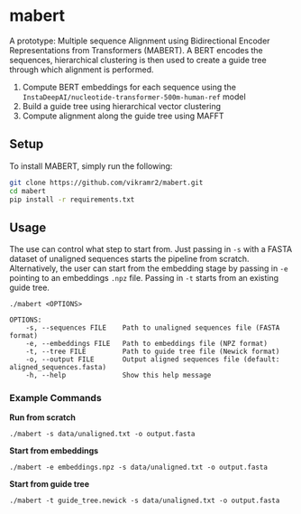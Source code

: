 # mabert
A prototype: Multiple sequence Alignment using Bidirectional Encoder Representations from Transformers (MABERT). A BERT encodes the sequences, hierarchical clustering is then used to create a guide tree through which alignment is performed.

1. Compute BERT embeddings for each sequence using the `InstaDeepAI/nucleotide-transformer-500m-human-ref` model
2. Build a guide tree using hierarchical vector clustering
3. Compute alignment along the guide tree using MAFFT

## Setup

To install MABERT, simply run the following:

```bash
git clone https://github.com/vikramr2/mabert.git
cd mabert
pip install -r requirements.txt
```

## Usage

The use can control what step to start from. Just passing in `-s` with a FASTA dataset of unaligned sequences starts the pipeline from scratch. Alternatively, the user can start from the embedding stage by passing in `-e` pointing to an embeddings `.npz` file. Passing in `-t` starts from an existing guide tree.

```
./mabert <OPTIONS>

OPTIONS:
    -s, --sequences FILE    Path to unaligned sequences file (FASTA format)
    -e, --embeddings FILE   Path to embeddings file (NPZ format)
    -t, --tree FILE         Path to guide tree file (Newick format)
    -o, --output FILE       Output aligned sequences file (default: aligned_sequences.fasta)
    -h, --help              Show this help message
```

### Example Commands

**Run from scratch**
```
./mabert -s data/unaligned.txt -o output.fasta
```

**Start from embeddings**
```
./mabert -e embeddings.npz -s data/unaligned.txt -o output.fasta
```

**Start from guide tree**
```
./mabert -t guide_tree.newick -s data/unaligned.txt -o output.fasta
```
